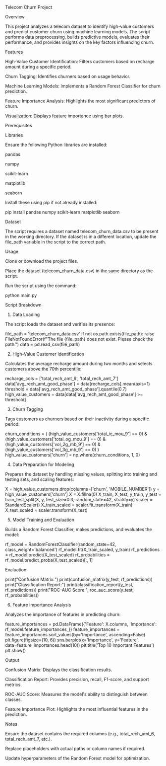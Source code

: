 Telecom Churn  Project

Overview

This project analyzes a telecom dataset to identify high-value customers and predict customer churn using machine learning models. The script performs data preprocessing, builds predictive models, evaluates their performance, and provides insights on the key factors influencing churn.

Features

High-Value Customer Identification: Filters customers based on recharge amount during a specific period.

Churn Tagging: Identifies churners based on usage behavior.

Machine Learning Models: Implements a Random Forest Classifier for churn prediction.

Feature Importance Analysis: Highlights the most significant predictors of churn.

Visualization: Displays feature importance using bar plots.

Prerequisites

Libraries

Ensure the following Python libraries are installed:

pandas

numpy

scikit-learn

matplotlib

seaborn

Install these using pip if not already installed:

pip install pandas numpy scikit-learn matplotlib seaborn

Dataset

The script requires a dataset named telecom_churn_data.csv to be present in the working directory. If the dataset is in a different location, update the file_path variable in the script to the correct path.

Usage

Clone or download the project files.

Place the dataset (telecom_churn_data.csv) in the same directory as the script.

Run the script using the command:

python main.py

Script Breakdown

1. Data Loading

The script loads the dataset and verifies its presence:

file_path = 'telecom_churn_data.csv'
if not os.path.exists(file_path):
    raise FileNotFoundError(f"The file {file_path} does not exist. Please check the path.")
data = pd.read_csv(file_path)

2. High-Value Customer Identification

Calculates the average recharge amount during two months and selects customers above the 70th percentile:

recharge_cols = ['total_rech_amt_6', 'total_rech_amt_7']
data['avg_rech_amt_good_phase'] = data[recharge_cols].mean(axis=1)
threshold = data['avg_rech_amt_good_phase'].quantile(0.7)
high_value_customers = data[data['avg_rech_amt_good_phase'] >= threshold]

3. Churn Tagging

Tags customers as churners based on their inactivity during a specific period:

churn_conditions = (
    (high_value_customers['total_ic_mou_9'] == 0) &
    (high_value_customers['total_og_mou_9'] == 0) &
    (high_value_customers['vol_2g_mb_9'] == 0) &
    (high_value_customers['vol_3g_mb_9'] == 0)
)
high_value_customers['churn'] = np.where(churn_conditions, 1, 0)

4. Data Preparation for Modeling

Prepares the dataset by handling missing values, splitting into training and testing sets, and scaling features:

X = high_value_customers.drop(columns=['churn', 'MOBILE_NUMBER'])
y = high_value_customers['churn']
X = X.fillna(0)
X_train, X_test, y_train, y_test = train_test_split(X, y, test_size=0.3, random_state=42, stratify=y)
scaler = StandardScaler()
X_train_scaled = scaler.fit_transform(X_train)
X_test_scaled = scaler.transform(X_test)

5. Model Training and Evaluation

Builds a Random Forest Classifier, makes predictions, and evaluates the model:

rf_model = RandomForestClassifier(random_state=42, class_weight='balanced')
rf_model.fit(X_train_scaled, y_train)
rf_predictions = rf_model.predict(X_test_scaled)
rf_probabilities = rf_model.predict_proba(X_test_scaled)[:, 1]

Evaluation:

print("Confusion Matrix:")
print(confusion_matrix(y_test, rf_predictions))
print("Classification Report:")
print(classification_report(y_test, rf_predictions))
print("ROC-AUC Score:", roc_auc_score(y_test, rf_probabilities))

6. Feature Importance Analysis

Analyzes the importance of features in predicting churn:

feature_importances = pd.DataFrame({'Feature': X.columns, 'Importance': rf_model.feature_importances_})
feature_importances = feature_importances.sort_values(by='Importance', ascending=False)
plt.figure(figsize=(10, 6))
sns.barplot(x='Importance', y='Feature', data=feature_importances.head(10))
plt.title('Top 10 Important Features')
plt.show()

Output

Confusion Matrix: Displays the classification results.

Classification Report: Provides precision, recall, F1-score, and support metrics.

ROC-AUC Score: Measures the model's ability to distinguish between classes.

Feature Importance Plot: Highlights the most influential features in the prediction.

Notes

Ensure the dataset contains the required columns (e.g., total_rech_amt_6, total_rech_amt_7, etc.).

Replace placeholders with actual paths or column names if required.

Update hyperparameters of the Random Forest model for optimization.